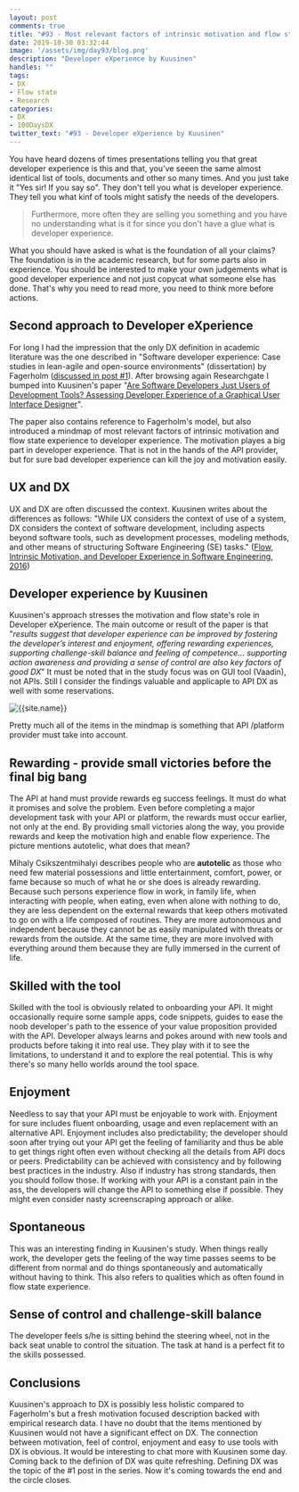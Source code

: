 ```yaml
---
layout: post
comments: true
title: "#93 - Most relevant factors of intrinsic motivation and flow state experience to developer experience."
date: 2019-10-30 03:32:44
image: '/assets/img/day93/blog.png'
description: "Developer eXperience by Kuusinen"
handles: "" 
tags:
- DX 
- Flow state
- Research
categories:
- DX
- 100DaysDX
twitter_text: "#93 - Developer eXperience by Kuusinen"
---
```


You have heard dozens of times presentations telling you that great developer experience is this and that, you've seeen the same almost identical list of tools, documents and other so many times. And you just take it "Yes sir! If you say so". They don't tell you what is developer experience. They tell you what kinf of tools might satisfy the needs of the developers. 

<blockquote>Furthermore, more often they are selling you something and you have no understanding what is it for since you don't have a glue what is developer experience. </blockquote>

What you should have asked is what is the foundation of all your claims? The foundation is in the academic research, but for some parts also in experience. You should be interested to make your own judgements what is good developer experience and not just copycat what someone else has done. That's why you need to read more, you need to think more before actions. 

## Second approach to Developer eXperience

For long I had the impression that the only DX definition in academic literature was the one described in "Software developer experience: Case studies in lean-agile and open-source environments" (dissertation) by Fagerholm ([discussed in post #1](https://100daysdx.com/1/)). After browsing again Researchgate I bumped into Kuusinen's paper "[Are Software Developers Just Users of Development Tools? Assessing Developer Experience of a Graphical User Interface Designer](https://tutcris.tut.fi/portal/en/publications/are-software-developers-just-users-of-development-tools-assessing-developer-experience-of-a-graphical-user-interface-designer(1ff55e4a-4d34-47f6-bf69-ce6b900b78c1).html)". 

The paper also contains reference to Fagerholm's model, but also introduced a mindmap of most relevant factors of intrinsic motivation and flow state experience to developer experience. The motivation playes a big part in developer experience. That is not in the hands of the API provider, but for sure bad developer experience can kill the joy and motivation easily. 

## UX and DX

UX and DX are often discussed the context. Kuusinen writes about the differences as follows: "While UX considers the context of use of a system, DX considers the context of software development, including aspects beyond software tools, such as development processes, modeling methods, and other means of structuring Software Engineering (SE) tasks." ([Flow, Intrinsic Motivation, and Developer Experience in Software Engineering, 2016](https://www.researchgate.net/publication/303182726_Flow_Intrinsic_Motivation_and_Developer_Experience_in_Software_Engineering))


## Developer experience by Kuusinen

Kuusinen's approach stresses the motivation and flow state's role in Developer eXperience. The main outcome or result of the paper is that "_results suggest that developer experience can be improved by fostering the developer’s interest and enjoyment, offering rewarding experiences, supporting challenge-skill balance and feeling of competence... supporting action awareness and providing a sense of control are also key factors of good DX_" It must be noted that in the study focus was on GUI tool (Vaadin), not APIs. Still I consider the findings valuable and applicaple to API DX as well with some reservations. 

<img itemprop="image" src="/assets/img/day93/dx.png" alt="{{site.name}}">

Pretty much all of the items in the mindmap is something that API /platform provider must take into account.  

## Rewarding - provide small victories before the final big bang

The API at hand must provide rewards eg success feelings. It must do what it promises and solve the problem. Even before completing a major development task with your API or platform, the rewards must occur earlier, not only at the end. By providing small victories along the way, you provide rewards and keep the motivation high and enable flow experience. The picture mentions autotelic, what does that mean?

Mihaly Csikszentmihalyi describes people who are **autotelic** as those who need few material possessions and little entertainment, comfort, power, or fame because so much of what he or she does is already rewarding. Because such persons experience flow in work, in family life, when interacting with people, when eating, even when alone with nothing to do, they are less dependent on the external rewards that keep others motivated to go on with a life composed of routines. They are more autonomous and independent because they cannot be as easily manipulated with threats or rewards from the outside. At the same time, they are more involved with everything around them because they are fully immersed in the current of life.

## Skilled with the tool

Skilled with the tool is obviously related to onboarding your API. It might occasionally require some sample apps, code snippets, guides to ease the noob developer's path to the essence of your value proposition provided with the API. Developer always learns and pokes around with new tools and products before taking it into real use. They play with it to see the limitations, to understand it and to explore the real potential. This is why there's so many hello worlds around the tool space. 

## Enjoyment

Needless to say that your API must be enjoyable to work with. Enjoyment for sure includes fluent onboarding, usage and even replacement with an alternative API. Enjoyment includes also predictability; the developer should soon after trying out your API get the feeling of familiarity and thus be able to get things right often even without checking all the details from API docs or peers. Predictability can be achieved with consistency and by following best practices in the industry. Also if industry has strong standards, then you should follow those. If working with your API is a constant pain in the ass, the developers will change the API to something else if possible. They might even consider nasty screenscraping approach or alike. 

## Spontaneous

This was an interesting finding in Kuusinen's study. When things really work, the developer gets the feeling of the way time passes seems to be different from normal and do things spontaneously and automatically without having to think. This also refers to qualities which as often found in flow state experience. 

## Sense of control and challenge-skill balance

The developer feels s/he is sitting behind the steering wheel, not in the back seat unable to control the situation. The task at hand is a perfect fit to the skills possessed. 

## Conclusions

Kuusinen's approach to DX is possibly less holistic compared to Fagerholm's but a fresh motivation focused description backed with empirical research data. I have no doubt that the items mentioned by Kuusinen would not have a significant effect on DX. The connection between motivation, feel of control, enjoyment and easy to use tools with DX is obvious. It would be interesting to chat more with Kuusinen some day. Coming back to the definion of DX was quite refreshing. Defining DX was the topic of the #1 post in the series. Now it's coming towards the end and the circle closes. 